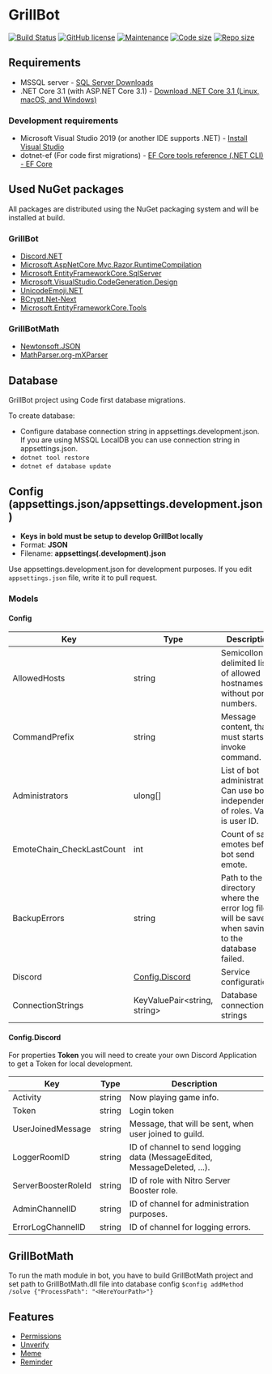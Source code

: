 # GrillBot

[![Build Status](https://github.com/misha12/GrillBot/workflows/.NET%20Core/badge.svg)](https://github.com/Misha12/GrillBot/actions)
[![GitHub license](https://img.shields.io/github/license/Naereen/StrapDown.js.svg)](https://github.com/Naereen/StrapDown.js/blob/master/LICENSE)
[![Maintenance](https://img.shields.io/badge/Maintained%3F-yes-green.svg)](https://GitHub.com/Misha12/grillbot/graphs/commit-activity)
[![Code size](https://img.shields.io/github/languages/code-size/misha12/grillbot?label=Code%20size)](https://github.com/misha12/grillbot)
[![Repo size](https://img.shields.io/github/repo-size/misha12/grillbot?label=Repo%20size)](https://github.com/misha12/grillbot)

## Requirements

- MSSQL server - [SQL Server Downloads](https://www.microsoft.com/en-us/sql-server/sql-server-downloads)
- .NET Core 3.1 (with ASP\.NET Core 3.1) - [Download .NET Core 3.1 (Linux, macOS, and Windows)](https://dotnet.microsoft.com/download/dotnet-core/3.1)

### Development requirements

- Microsoft Visual Studio 2019 (or another IDE supports .NET) - [Install Visual Studio](https://docs.microsoft.com/en-us/visualstudio/install/install-visual-studio?view=vs-2019)
- dotnet-ef (For code first migrations) - [EF Core tools reference (.NET CLI) - EF Core](https://docs.microsoft.com/en-us/ef/core/miscellaneous/cli/dotnet)

## Used NuGet packages

All packages are distributed using the NuGet packaging system and will be installed at build.

### GrillBot

- [Discord.NET](https://www.nuget.org/packages/Discord.Net/)
- [Microsoft.AspNetCore.Mvc.Razor.RuntimeCompilation](https://www.nuget.org/packages/Microsoft.AspNetCore.Mvc.Razor.RuntimeCompilation/3.1.3)
- [Microsoft.EntityFrameworkCore.SqlServer](https://www.nuget.org/packages/Microsoft.EntityFrameworkCore.SqlServer/3.1.3)
- [Microsoft.VisualStudio.CodeGeneration.Design](https://www.nuget.org/packages/Microsoft.VisualStudio.Web.CodeGeneration.Design/3.1.3)
- [UnicodeEmoji.NET](https://www.nuget.org/packages/UnicodeEmoji.net/)
- [BCrypt.Net-Next](https://www.nuget.org/packages/BCrypt.Net-Next/)
- [Microsoft.EntityFrameworkCore.Tools](https://www.nuget.org/packages/Microsoft.EntityFrameworkCore.Tools/)

### GrillBotMath

- [Newtonsoft.JSON](https://www.nuget.org/packages/Newtonsoft.Json/)
- [MathParser.org-mXParser](https://www.nuget.org/packages/MathParser.org-mXparser/)

## Database

GrillBot project using Code first database migrations.

To create database:

- Configure database connection string in appsettings.development.json. If you are using MSSQL LocalDB you can use connection string in appsettings.json.
- `dotnet tool restore`
- `dotnet ef database update`

## Config (appsettings.json/appsettings.development.json)

- **Keys in bold must be setup to develop GrillBot locally**
- Format: **JSON**
- Filename: **appsettings(.development).json**

Use appsettings.development.json for development purposes.
If you edit `appsettings.json` file, write it to pull request.

### Models

#### Config

| Key                       | Type                              | Description                                                                                       |
| ------------------------- | --------------------------------- | ------------------------------------------------------------------------------------------------- |
| AllowedHosts              | string                            | Semicollon delimited list of allowed hostnames without port numbers.                              |
| CommandPrefix             | string                            | Message content, that must starts to invoke command.                                              |
| Administrators            | ulong[]                           | List of bot administrators. Can use bot independently of roles. Value is user ID.                 |
| EmoteChain_CheckLastCount | int                               | Count of same emotes before bot send emote.                                                       |
| BackupErrors              | string                            | Path to the directory where the error log files will be saved when saving to the database failed. |
| Discord                   | [Config.Discord](#Config.Discord) | Service configuration                                                                             |
| ConnectionStrings         | KeyValuePair<string, string>      | Database connection strings                                                                       |

#### Config.Discord

For properties **Token** you will need to create your own Discord Application to get a Token for local development.

| Key                 | Type   | Description                                                              |
| ------------------- | ------ | ------------------------------------------------------------------------ |
| Activity            | string | Now playing game info.                                                   |
| Token               | string | Login token                                                              |
| UserJoinedMessage   | string | Message, that will be sent, when user joined to guild.                   |
| LoggerRoomID        | string | ID of channel to send logging data (MessageEdited, MessageDeleted, ...). |
| ServerBoosterRoleId | string | ID of role with Nitro Server Booster role.                               |
| AdminChannelID      | string | ID of channel for administration purposes.                               |
| ErrorLogChannelID   | string | ID of channel for logging errors.                                        |

## GrillBotMath

To run the math module in bot, you have to build GrillBotMath project and set path to GrillBotMath.dll file into database config `$config addMethod /solve {"ProcessPath": "<HereYourPath>"}`

## Features

- [Permissions](docs/permissions.md)
- [Unverify](docs/unverify.md)
- [Meme](docs/meme.md)
- [Reminder](docs/reminder.md)
